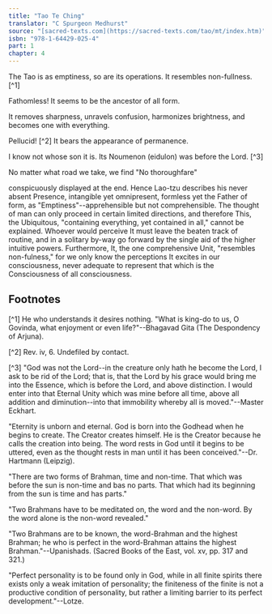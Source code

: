 ```yaml
---
title: "Tao Te Ching"
translator: "C Spurgeon Medhurst"
source: "[sacred-texts.com](https://sacred-texts.com/tao/mt/index.htm)"
isbn: "978-1-64429-025-4"
part: 1
chapter: 4
---
```

The Tao is as emptiness, so are its operations. It resembles non-fullness. [^1]

Fathomless! It seems to be the ancestor of all form.

It removes sharpness, unravels confusion, harmonizes brightness, and becomes one with everything.

Pellucid! [^2] It bears the appearance of permanence.

I know not whose son it is. Its Noumenon (eidulon) was before the Lord. [^3]

No matter what road we take, we find "No thoroughfare"

conspicuously displayed at the end. Hence Lao-tzu describes his never absent Presence, intangible yet omnipresent, formless yet the Father of form, as "Emptiness"--apprehensible but not comprehensible. The thought of man can only proceed in certain limited directions, and therefore This, the Ubiquitous, "containing everything, yet contained in all," cannot be explained. Whoever would perceive It must leave the beaten track of routine, and in a solitary by-way go forward by the single aid of the higher intuitive powers. Furthermore, It, the one comprehensive Unit, "resembles non-fulness," for we only know the perceptions It excites in our consciousness, never adequate to represent that which is the Consciousness of all consciousness.

## Footnotes

[^1] He who understands it desires nothing. "What is king-do to us, O Govinda, what enjoyment or even life?"--Bhagavad Gita (The Despondency of Arjuna).

[^2] Rev. iv, 6. Undefiled by contact.

[^3] "God was not the Lord--in the creature only hath he become the Lord, I ask to be rid of the Lord; that is, that the Lord by his grace would bring me into the Essence, which is before the Lord, and above distinction. I would enter into that Eternal Unity which was mine before all time, above all addition and diminution--into that immobility whereby all is moved."--Master Eckhart.

"Eternity is unborn and eternal. God is born into the Godhead when he begins to create. The Creator creates himself. He is the Creator because he calls the creation into being. The word rests in God until it begins to be uttered, even as the thought rests in man until it has been conceived."--Dr. Hartmann (Leipzig).

"There are two forms of Brahman, time and non-time. That which was before the sun is non-time and bas no parts. That which had its beginning from the sun is time and has parts."

"Two Brahmans have to be meditated on, the word and the non-word. By the word alone is the non-word revealed."

"Two Brahmans are to be known, the word-Brahman and the highest Brahman; he who is perfect in the word-Brahman attains the highest Brahman."--Upanishads. (Sacred Books of the East, vol. xv, pp. 317 and 321.)

"Perfect personality is to be found only in God, while in all finite spirits there exists only a weak imitation of personality; the finiteness of the finite is not a productive condition of personality, but rather a limiting barrier to its perfect development."--Lotze.